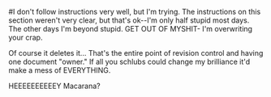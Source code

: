 #I don't follow instructions very well, but I'm trying.
The instructions on this section weren't very clear, but that's ok--I'm only half stupid most days.  The other days I'm beyond stupid.
GET OUT OF MYSHIT- I'm overwriting your crap.

Of course it deletes it... That's the entire point of revision control and having one document "owner."  If all you schlubs could change my brilliance it'd make a mess of EVERYTHING.


HEEEEEEEEEEY Macarana?

